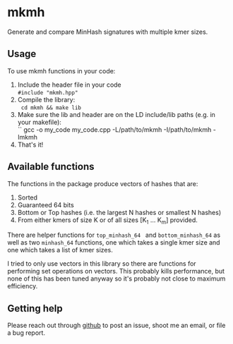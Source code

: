 # mkmh
Generate and compare MinHash signatures with multiple kmer sizes.

## Usage
To use mkmh functions in your code:  
1. Include the header file in your code  
    ```#include "mkmh.hpp"```      
2. Compile the library:  
    `` cd mkmh && make lib``  
3. Make sure the lib and header are on the LD include/lib paths (e.g. in your makefile):  
    `` gcc -o my_code my_code.cpp -L/path/to/mkmh -I/path/to/mkmh -lmkmh  
4. That's it!

## Available functions
The functions in the package produce vectors of hashes that are:  
1. Sorted  
2. Guaranteed 64 bits  
3. Bottom or Top hashes (i.e. the largest N hashes or smallest N hashes)  
4. From either kmers of size K or of all sizes [K<sub>1</sub> ... K<sub>m</sub>] provided.  


There are helper functions for ``top_minhash_64 `` and ``bottom_minhash_64``
as well as two `minhash_64` functions, one which takes a single kmer size and one which takes
a list of kmer sizes.


I tried to only use vectors in this library so there are functions for performing set operations on vectors.
This probably kills performance, but none of this has been tuned anyway so it's probably not
close to maximum efficiency.


## Getting help
Please reach out through [github](https://github.com/edawson/mkmh) to post an issue,
shoot me an email, or file a bug report.
